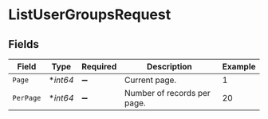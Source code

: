 # ListUserGroupsRequest


## Fields

| Field                       | Type                        | Required                    | Description                 | Example                     |
| --------------------------- | --------------------------- | --------------------------- | --------------------------- | --------------------------- |
| `Page`                      | **int64*                    | :heavy_minus_sign:          | Current page.               | 1                           |
| `PerPage`                   | **int64*                    | :heavy_minus_sign:          | Number of records per page. | 20                          |